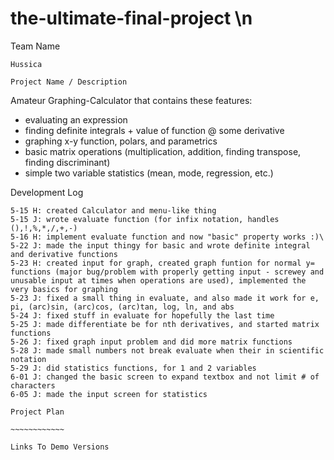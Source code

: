 # the-ultimate-final-project \n

Team Name
~~~~~~~~~
Hussica

Project Name / Description
~~~~~~~~~~~~~~~~~~~~~~~~~~
Amateur Graphing-Calculator that contains these features:
- evaluating an expression
- finding definite integrals + value of function @ some derivative
- graphing x-y function, polars, and parametrics
- basic matrix operations (multiplication, addition, finding transpose, finding discriminant)
- simple two variable statistics (mean, mode, regression, etc.)

Development Log
~~~~~~~~~~~~~~~
5-15 H: created Calculator and menu-like thing
5-15 J: wrote evaluate function (for infix notation, handles (),!,%,*,/,+,-)
5-16 H: implement evaluate function and now "basic" property works :)\
5-22 J: made the input thingy for basic and wrote definite integral and derivative functions
5-23 H: created input for graph, created graph funtion for normal y= functions (major bug/problem with properly getting input - screwey and unusable input at times when operations are used), implemented the very basics for graphing
5-23 J: fixed a small thing in evaluate, and also made it work for e, pi, (arc)sin, (arc)cos, (arc)tan, log, ln, and abs
5-24 J: fixed stuff in evaluate for hopefully the last time
5-25 J: made differentiate be for nth derivatives, and started matrix functions
5-26 J: fixed graph input problem and did more matrix functions
5-28 J: made small numbers not break evaluate when their in scientific notation
5-29 J: did statistics functions, for 1 and 2 variables
6-01 J: changed the basic screen to expand textbox and not limit # of characters
6-05 J: made the input screen for statistics

Project Plan

~~~~~~~~~~~~

Links To Demo Versions
~~~~~~~~~~~~~~~~~~~~~~
